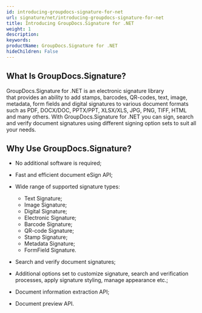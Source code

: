 ```yaml
---
id: introducing-groupdocs-signature-for-net
url: signature/net/introducing-groupdocs-signature-for-net
title: Introducing GroupDocs.Signature for .NET
weight: 1
description: 
keywords: 
productName: GroupDocs.Signature for .NET
hideChildren: False
---
```

## What Is GroupDocs.Signature?

GroupDocs.Signature for .NET is an electronic signature library that provides an ability to add stamps, barcodes, QR-codes, text, image, metadata, form fields and digital signatures to various document formats such as PDF, DOCX/DOC, PPTX/PPT, XLSX/XLS, JPG, PNG, TIFF, HTML and many others. With GroupDocs.Signature for .NET you can sign, search and verify document signatures using different signing option sets to suit all your needs.

## Why Use GroupDocs.Signature?

*   No additional software is required;
    
*   Fast and efficient document eSign API;
*   Wide range of supported signature types: 
    *   Text Signature;
    *   Image Signature;
    *   Digital Signature;
    *   Electronic Signature;
    *   Barcode Signature;
    *   QR-code Signature;
    *   Stamp Signature;
    *   Metadata Signature;
    *   FormField Signature.
*   Search and verify document signatures;
*   Additional options set to customize signature, search and verification processes, apply signature styling, manage appearance etc.;
*   Document information extraction API;
*   Document preview API.
